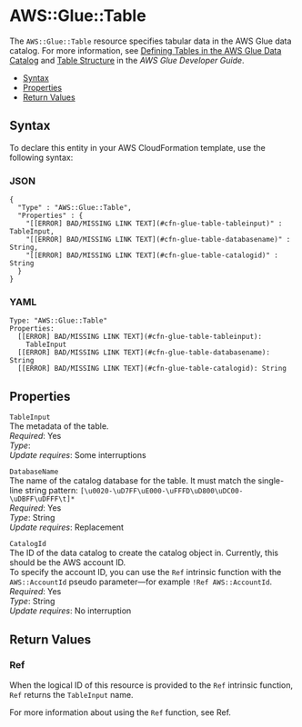 # AWS::Glue::Table<a name="aws-resource-glue-table"></a>

The `AWS::Glue::Table` resource specifies tabular data in the AWS Glue data catalog\. For more information, see [Defining Tables in the AWS Glue Data Catalog](http://docs.aws.amazon.com/glue/latest/dg/tables-described.html) and [Table Structure](http://docs.aws.amazon.com/glue/latest/dg/aws-glue-api-catalog-tables.html#aws-glue-api-catalog-tables-Table) in the *AWS Glue Developer Guide*\. 


+ [Syntax](#aws-resource-glue-table-syntax)
+ [Properties](#aws-resource-glue-table-properties)
+ [Return Values](#aws-resource-glue-table-returnvalues)

## Syntax<a name="aws-resource-glue-table-syntax"></a>

To declare this entity in your AWS CloudFormation template, use the following syntax:

### JSON<a name="aws-resource-glue-table-syntax.json"></a>

```
{
  "Type" : "AWS::Glue::Table",
  "Properties" : {
    "[[ERROR] BAD/MISSING LINK TEXT](#cfn-glue-table-tableinput)" : TableInput,
    "[[ERROR] BAD/MISSING LINK TEXT](#cfn-glue-table-databasename)" : String,
    "[[ERROR] BAD/MISSING LINK TEXT](#cfn-glue-table-catalogid)" : String
  }
}
```

### YAML<a name="aws-resource-glue-table-syntax.yaml"></a>

```
Type: "AWS::Glue::Table"
Properties:
  [[ERROR] BAD/MISSING LINK TEXT](#cfn-glue-table-tableinput): 
    TableInput
  [[ERROR] BAD/MISSING LINK TEXT](#cfn-glue-table-databasename): String
  [[ERROR] BAD/MISSING LINK TEXT](#cfn-glue-table-catalogid): String
```

## Properties<a name="aws-resource-glue-table-properties"></a>

`TableInput`  
The metadata of the table\.  
 *Required*: Yes  
 *Type*:   
 *Update requires*: Some interruptions 

`DatabaseName`  
The name of the catalog database for the table\. It must match the single\-line string pattern: `[\u0020-\uD7FF\uE000-\uFFFD\uD800\uDC00-\uDBFF\uDFFF\t]*`  
 *Required*: Yes  
 *Type*: String  
 *Update requires*: Replacement 

`CatalogId`  
The ID of the data catalog to create the catalog object in\. Currently, this should be the AWS account ID\.  
To specify the account ID, you can use the `Ref` intrinsic function with the `AWS::AccountId` pseudo parameter—for example `!Ref AWS::AccountId`\.
 *Required*: Yes  
 *Type*: String  
 *Update requires*: No interruption 

## Return Values<a name="aws-resource-glue-table-returnvalues"></a>

### Ref<a name="w3ab2c21c10d675c10b3"></a>

When the logical ID of this resource is provided to the `Ref` intrinsic function, `Ref` returns the `TableInput` name\.

For more information about using the `Ref` function, see Ref\. 